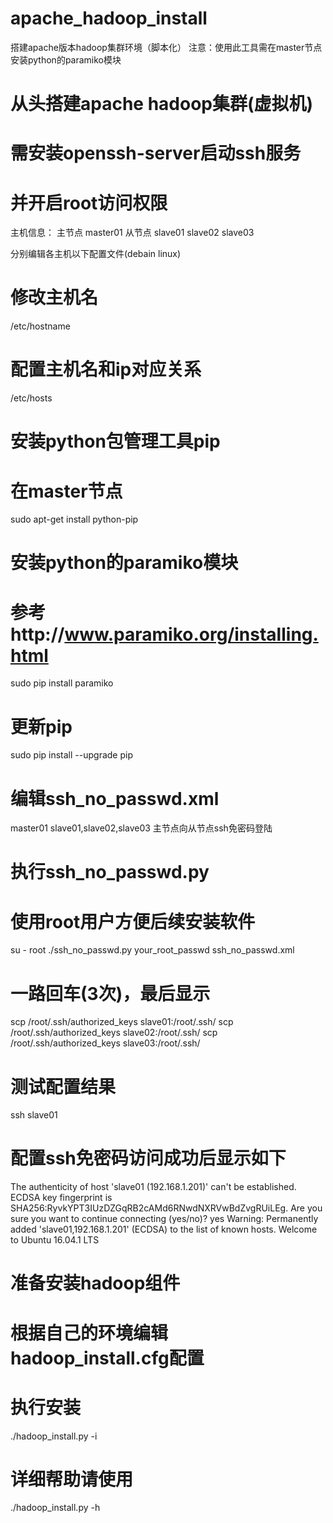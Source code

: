# apache_hadoop_install
搭建apache版本hadoop集群环境（脚本化）
注意：使用此工具需在master节点安装python的paramiko模块

# 从头搭建apache hadoop集群(虚拟机)
# 需安装openssh-server启动ssh服务
# 并开启root访问权限
主机信息：
主节点
    master01
从节点
    slave01
    slave02
    slave03

分别编辑各主机以下配置文件(debain linux)
# 修改主机名
/etc/hostname
# 配置主机名和ip对应关系
/etc/hosts

# 安装python包管理工具pip
# 在master节点
sudo apt-get install python-pip
# 安装python的paramiko模块
# 参考http://www.paramiko.org/installing.html
sudo pip install paramiko
# 更新pip
sudo pip install --upgrade pip

# 编辑ssh_no_passwd.xml
<sshconnect>
    <from>master01</from>
    <to>slave01,slave02,slave03</to>
    <comments>主节点向从节点ssh免密码登陆</comments>
</sshconnect>

# 执行ssh_no_passwd.py
# 使用root用户方便后续安装软件
su - root
./ssh_no_passwd.py your_root_passwd ssh_no_passwd.xml
# 一路回车(3次)，最后显示
scp /root/.ssh/authorized_keys slave01:/root/.ssh/
scp /root/.ssh/authorized_keys slave02:/root/.ssh/
scp /root/.ssh/authorized_keys slave03:/root/.ssh/
# 测试配置结果
ssh slave01
# 配置ssh免密码访问成功后显示如下
The authenticity of host 'slave01 (192.168.1.201)' can't be established.
ECDSA key fingerprint is SHA256:RyvkYPT3IUzDZGqRB2cAMd6RNwdNXRVwBdZvgRUiLEg.
Are you sure you want to continue connecting (yes/no)? yes
Warning: Permanently added 'slave01,192.168.1.201' (ECDSA) to the list of known hosts.
Welcome to Ubuntu 16.04.1 LTS

# 准备安装hadoop组件
# 根据自己的环境编辑hadoop_install.cfg配置
# 执行安装
./hadoop_install.py -i

# 详细帮助请使用
./hadoop_install.py -h
